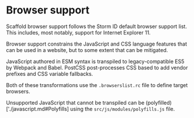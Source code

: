 # Browser support
Scaffold browser support follows the Storm ID default browser support list. This includes, most notably, support for Internet Explorer 11.

Browser support constrains the JavaScript and CSS language features that can be used in a website, but to some extent that can be mitigated.

JavaScript authored in ESM syntax is transpiled to legacy-compatible ES5 by Webpack and Babel. PostCSS post-processes CSS based to add vendor prefixes and CSS variable fallbacks. 

Both of these transformations use the `.browserslist.rc` file to define target browsers.

Unsupported JavaScript that cannot be transpiled can be (polyfilled)['./javascript.md#Polyfills] using the `src/js/modules/polyfills.js` file. 
